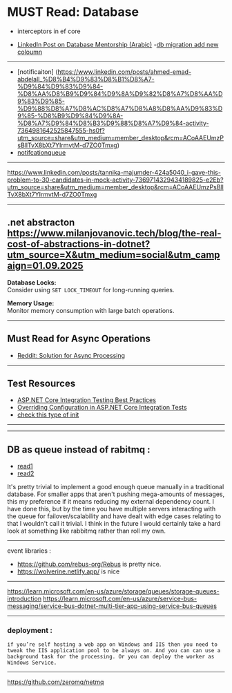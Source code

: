 # MUST Read: Database

- interceptors in ef core

- [LinkedIn Post on Database Mentorship (Arabic)](https://www.linkedin.com/posts/ahmed-emad-abdelall_%D9%81%D9%8A-%D8%A7%D9%84%D9%85%D9%86%D8%AA%D9%88%D8%B1%D8%B4%D9%8A%D8%A8-%D9%81%D9%8A-%D8%A7%D9%84%D8%AC%D8%B2%D8%A1-%D8%A7%D9%84%D8%AE%D8%A7%D8%B5-%D8%A8%D8%A7%D9%84%D9%80-database-activity-7368965607087607810-qdrH?originalSubdomain=ae) -[db migration add new coloumn](https://www.linkedin.com/posts/muhammedatif_%D8%B3%D8%A4%D8%A7%D9%84-%D8%A7%D9%86%D8%AA%D8%B1%D9%81%D9%8A%D9%88-%D9%84%D9%88-%D8%A7%D8%AD%D9%86%D8%A7-%D8%B9%D9%86%D8%AF%D9%86%D8%A7-table-%D9%83%D8%A8%D9%8A%D8%B1-%D8%AC%D8%AF%D8%A7-activity-7371112657350897664-S83B?utm_source=share&utm_medium=member_ios&rcm=ACoAAEUmzPsBllTvX8bXt7YIrmvtM-d7ZO0Tmxg)

---

- [notificaiton] (https://www.linkedin.com/posts/ahmed-emad-abdelall_%D8%B4%D9%83%D8%B1%D8%A7-%D9%84%D9%83%D9%84-%D8%AA%D8%B9%D9%84%D9%8A%D9%82%D8%A7%D8%AA%D9%83%D9%85-%D9%88%D8%A7%D8%AC%D8%A7%D8%A8%D8%AA%D9%83%D9%85-%D8%B9%D9%84%D9%8A-%D8%A7%D9%84%D8%B3%D9%88%D8%A7%D9%84-activity-7364981642525847555-hs0f?utm_source=share&utm_medium=member_desktop&rcm=ACoAAEUmzPsBllTvX8bXt7YIrmvtM-d7ZO0Tmxg)
- [notifcationqueue](https://www.linkedin.com/feed/update/urn:li:activity:7369750790292303872/)

---

https://www.linkedin.com/posts/tannika-majumder-424a5040_i-gave-this-problem-to-30-candidates-in-mock-activity-7369714329434189825-e2Eb?utm_source=share&utm_medium=member_desktop&rcm=ACoAAEUmzPsBllTvX8bXt7YIrmvtM-d7ZO0Tmxg

---

## .net abstracton https://www.milanjovanovic.tech/blog/the-real-cost-of-abstractions-in-dotnet?utm_source=X&utm_medium=social&utm_campaign=01.09.2025

**Database Locks:**  
Consider using `SET LOCK_TIMEOUT` for long-running queries.

**Memory Usage:**  
Monitor memory consumption with large batch operations.

---

## Must Read for Async Operations

- [Reddit: Solution for Async Processing](https://www.reddit.com/r/dotnet/comments/1g9c8lu/looking_for_a_solution_for_async_processing_of/)

---

## Test Resources

- [ASP\.NET Core Integration Testing Best Practices](https://antondevtips.com/blog/asp-net-core-integration-testing-best-practises)
- [Overriding Configuration in ASP\.NET Core Integration Tests](https://blog.markvincze.com/overriding-configuration-in-asp-net-core-integration-tests/)
- [check this type of init ](https://github.com/iayti/CleanArchitecture/blob/master/tests/CleanArchitecture.Application.IntegrationTests/Testing.cs)

---

---

## DB as queue instead of rabitmq :

- [read1](https://dagster.io/blog/skip-kafka-use-postgres-message-queue)
- [read2](https://en.m.wikipedia.org/wiki/Change_data_capture)

It's pretty trivial to implement a good enough queue manually in a traditional database.
For smaller apps that aren't pushing mega-amounts of messages, this my preference if it means reducing my external dependency count.
I have done this, but by the time you have multiple servers interacting with the queue for failover/scalability and have dealt with edge cases relating to that I wouldn't call it trivial. I think in the future I would certainly take a hard look at something like rabbitmq rather than roll my own.

---

event libraries :

- https://github.com/rebus-org/Rebus is pretty nice.
- https://wolverine.netlify.app/ is nice

---

https://learn.microsoft.com/en-us/azure/storage/queues/storage-queues-introduction
https://learn.microsoft.com/en-us/azure/service-bus-messaging/service-bus-dotnet-multi-tier-app-using-service-bus-queues

---

### deployment :

    if you’re self hosting a web app on Windows and IIS then you need to tweak the IIS application pool to be always on. And you can can use a background task for the processing. Or you can deploy the worker as Windows Service.

---

https://github.com/zeromq/netmq
